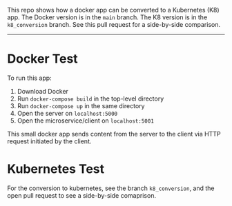 This repo shows how a docker app can be converted to a Kubernetes (K8) app. 
The Docker version is in the `main` branch.
The K8 version is in the `k8_conversion` branch. 
See this pull request for a side-by-side comparison.

--------
# Docker Test
To run this app:
1. Download Docker
2. Run `docker-compose build` in the top-level directory
3. Run `docker-compose up` in the same directory
4. Open the server on `localhost:5000`
5. Open the microservice/client on `localhost:5001`

This small docker app sends content from the server to the client via HTTP request initiated by the client.


# Kubernetes Test
For the conversion to kubernetes, see the branch `k8_conversion`, and the open pull request to see a side-by-side comaprison. 
